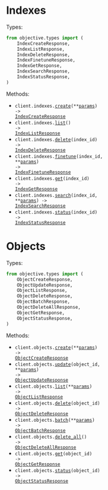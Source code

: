# Indexes

Types:

```python
from objective.types import (
    IndexCreateResponse,
    IndexListResponse,
    IndexDeleteResponse,
    IndexFinetuneResponse,
    IndexGetResponse,
    IndexSearchResponse,
    IndexStatusResponse,
)
```

Methods:

- <code title="post /indexes">client.indexes.<a href="./src/objective/resources/indexes.py">create</a>(\*\*<a href="src/objective/types/index_create_params.py">params</a>) -> <a href="./src/objective/types/index_create_response.py">IndexCreateResponse</a></code>
- <code title="get /indexes">client.indexes.<a href="./src/objective/resources/indexes.py">list</a>() -> <a href="./src/objective/types/index_list_response.py">IndexListResponse</a></code>
- <code title="delete /indexes/{indexId}">client.indexes.<a href="./src/objective/resources/indexes.py">delete</a>(index_id) -> <a href="./src/objective/types/index_delete_response.py">IndexDeleteResponse</a></code>
- <code title="post /indexes/{indexId}:finetune">client.indexes.<a href="./src/objective/resources/indexes.py">finetune</a>(index_id, \*\*<a href="src/objective/types/index_finetune_params.py">params</a>) -> <a href="./src/objective/types/index_finetune_response.py">IndexFinetuneResponse</a></code>
- <code title="get /indexes/{indexId}">client.indexes.<a href="./src/objective/resources/indexes.py">get</a>(index_id) -> <a href="./src/objective/types/index_get_response.py">IndexGetResponse</a></code>
- <code title="get /indexes/{indexId}/search">client.indexes.<a href="./src/objective/resources/indexes.py">search</a>(index_id, \*\*<a href="src/objective/types/index_search_params.py">params</a>) -> <a href="./src/objective/types/index_search_response.py">IndexSearchResponse</a></code>
- <code title="get /indexes/{indexId}/status">client.indexes.<a href="./src/objective/resources/indexes.py">status</a>(index_id) -> <a href="./src/objective/types/index_status_response.py">IndexStatusResponse</a></code>

# Objects

Types:

```python
from objective.types import (
    ObjectCreateResponse,
    ObjectUpdateResponse,
    ObjectListResponse,
    ObjectDeleteResponse,
    ObjectBatchResponse,
    ObjectDeleteAllResponse,
    ObjectGetResponse,
    ObjectStatusResponse,
)
```

Methods:

- <code title="post /objects">client.objects.<a href="./src/objective/resources/objects.py">create</a>(\*\*<a href="src/objective/types/object_create_params.py">params</a>) -> <a href="./src/objective/types/object_create_response.py">ObjectCreateResponse</a></code>
- <code title="put /objects/{objectId}">client.objects.<a href="./src/objective/resources/objects.py">update</a>(object_id, \*\*<a href="src/objective/types/object_update_params.py">params</a>) -> <a href="./src/objective/types/object_update_response.py">ObjectUpdateResponse</a></code>
- <code title="get /objects">client.objects.<a href="./src/objective/resources/objects.py">list</a>(\*\*<a href="src/objective/types/object_list_params.py">params</a>) -> <a href="./src/objective/types/object_list_response.py">ObjectListResponse</a></code>
- <code title="delete /objects/{objectId}">client.objects.<a href="./src/objective/resources/objects.py">delete</a>(object_id) -> <a href="./src/objective/types/object_delete_response.py">ObjectDeleteResponse</a></code>
- <code title="post /objects:batch">client.objects.<a href="./src/objective/resources/objects.py">batch</a>(\*\*<a href="src/objective/types/object_batch_params.py">params</a>) -> <a href="./src/objective/types/object_batch_response.py">ObjectBatchResponse</a></code>
- <code title="post /objects:deleteAll">client.objects.<a href="./src/objective/resources/objects.py">delete_all</a>() -> <a href="./src/objective/types/object_delete_all_response.py">ObjectDeleteAllResponse</a></code>
- <code title="get /objects/{objectId}">client.objects.<a href="./src/objective/resources/objects.py">get</a>(object_id) -> <a href="./src/objective/types/object_get_response.py">ObjectGetResponse</a></code>
- <code title="get /objects/{objectId}/status">client.objects.<a href="./src/objective/resources/objects.py">status</a>(object_id) -> <a href="./src/objective/types/object_status_response.py">ObjectStatusResponse</a></code>

